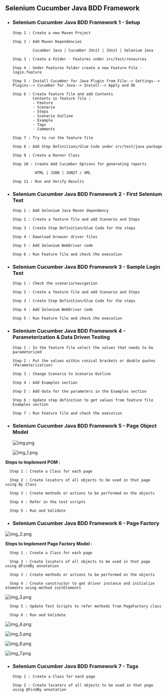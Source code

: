 ## Selenium Cucumber Java BDD Framework
 
* ### Selenium Cucumber Java BDD Framework 1 - Setup

      Step 1 : Create a new Maven Project

      Step 2 : Add Maven Dependencies

               Cucumber Java | Cucumber JUnit | JUnit | Selenium Java

      Step 3 : Create a Folder - Features under src/test/resources

      Step 4 : Under Features folder create a new Feature File - login.feature

      Step 5 : Install Cucumber for Java Plugin from File--> Settings--> Plugins--> Cucumber for Java--> Install--> Apply and Ok

      Step 6 : Create feature file and add Contents
               Contents in feature file :
               - Feature
               - Scenario
               - Steps
               - Scenario Outline
               - Example
               - Tags
               - Comments

      Step 7 : Try to run the feature file
     
      Step 8 : Add Step Definitions/Glue Code under src/test/java package

      Step 9 : Create a Runner Class
  
      Step 10 : Create Add Cucumber Options for generating reports
 
                HTML | JSON | JUNIT / XML

      Step 11 : Run and Verify Results


* ### Selenium Cucumber Java BDD Framework 2 - First Selenium Test

      Step 1 : Add Selenium Java Maven dependency

      Step 2 : Create a feature file and add Scenario and Steps

      Step 3 : Create Step Definition/Glue Code for the steps

      Step 4 : Download browser driver files

      Step 5 : Add Selenium WebDriver code

      Step 6 : Run Feature file and check the execution


* ### Selenium Cucumber Java BDD Framework 3 - Sample Login Test

      Step 1 : Check the scenario/navigation

      Step 2 : Create a feature file and add Scenario and Steps

      Step 3 : Create Step Definition/Glue Code for the steps
 
      Step 4 : Add Selenium WebDriver code

      Step 5 : Run Feature file and check the execution


* ### Selenium Cucumber Java BDD Framework 4 - Parameterization & Data Driven Testing

      Step 1 : In the feature file select the values that needs to be parameterized

      Step 2 : Put the values within conical brackets or double quotes (Parameterization)

      Step 3 : Change Scenario to Scenario Outline

      Step 4 : Add Examples section

      Step 5 : Add data for the parameters in the Examples section

      Step 6 : Update step definition to get values from feature file Examples section

      Step 7 : Run Feature file and check the execution


* ### Selenium Cucumber Java BDD Framework 5 - Page Object Model

   ![img.png](img.png)

   ![img_1.png](img_1.png)

 **Steps to Implement POM :** 

      Step 1 : Create a Class for each page

      Step 2 : Create locators of all objects to be used in that page using By Class
      
      Step 3 : Create methods or actions to be performed on the objects

      Step 4 : Refer in the test scripts

      Step 5 : Run and Validate


* ### Selenium Cucumber Java BDD Framework 6 - Page Factory

![img_2.png](img_2.png)

**Steps to Implement Page Factory Model :** 

      Step 1 : Create a Class for each page

      Step 2 : Create locators of all objects to be used in that page using @FindBy annotation
      
      Step 3 : Create methods or actions to be performed on the objects

      Step 4 : Create constructor to get driver instance and initialize elements using method initElements

![img_3.png](img_3.png)

      Step 5 : Update Test Scripts to refer methods from PageFactory class
      
      Step 6 : Run and Validate

![img_4.png](img_4.png)

![img_5.png](img_5.png)

![img_6.png](img_6.png)

![img_7.png](img_7.png)


* ### Selenium Cucumber Java BDD Framework 7 - Tags

      Step 1 : Create a Class for each page

      Step 2 : Create locators of all objects to be used in that page using @FindBy annotation
      